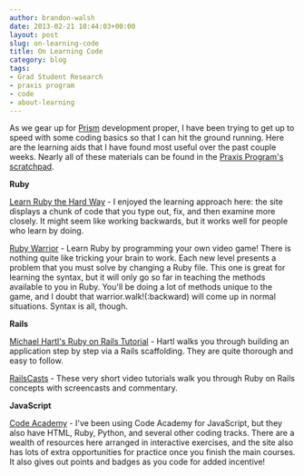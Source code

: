 ```yaml
---
author: brandon-walsh
date: 2013-02-21 10:44:03+00:00
layout: post
slug: on-learning-code
title: On Learning Code
category: blog
tags:
- Grad Student Research
- praxis program
- code
- about-learning
---
```


As we gear up for [Prism](http://prism.scholarslab.org) development proper, I have been trying to get up to speed with some coding basics so that I can hit the ground running. Here are the learning aids that I have found most useful over the past couple weeks. Nearly all of these materials can be found in the [Praxis Program's scratchpad](http://praxis.scholarslab.org).

**Ruby**

[Learn Ruby the Hard Way](http://ruby.learncodethehardway.org/book/) - I enjoyed the learning approach here: the site displays a chunk of code that you type out, fix, and then examine more closely. It might seem like working backwards, but it works well for people who learn by doing.

[Ruby Warrior](https://github.com/ryanb/ruby-warrior) - Learn Ruby by programming your own video game! There is nothing quite like tricking your brain to work. Each new level presents a problem that you must solve by changing a Ruby file. This one is great for learning the syntax, but it will only go so far in teaching the methods available to you in Ruby. You'll be doing a lot of methods unique to the game, and I doubt that warrior.walk!(:backward) will come up in normal situations. Syntax is all, though.

**Rails**

[Michael Hartl's Ruby on Rails Tutorial](http://ruby.railstutorial.org/ruby-on-rails-tutorial-book) - Hartl walks you through building an application step by step via a Rails scaffolding. They are quite thorough and easy to follow.

[RailsCasts](http://railscasts.com) - These very short video tutorials walk you through Ruby on Rails concepts with screencasts and commentary.

**JavaScript**

[Code Academy](http://www.codecademy.com/) - I've been using Code Academy for JavaScript, but they also have HTML, Ruby, Python, and several other coding tracks. There are a wealth of resources here arranged in interactive exercises, and the site also has lots of extra opportunities for practice once you finish the main courses. It also gives out points and badges as you code for added incentive!
